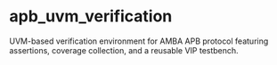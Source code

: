 # apb_uvm_verification
UVM-based verification environment for AMBA APB protocol featuring assertions, coverage collection, and a reusable VIP testbench.
